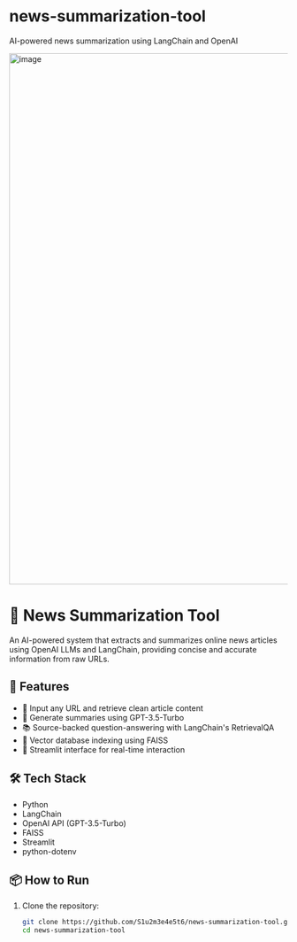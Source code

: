 # news-summarization-tool
AI-powered news summarization using LangChain and OpenAI

<img width="1919" height="960" alt="image" src="https://github.com/user-attachments/assets/a8e3136f-353c-43b9-b056-261b3ac091e6" />



# 📰 News Summarization Tool

An AI-powered system that extracts and summarizes online news articles using OpenAI LLMs and LangChain, providing concise and accurate information from raw URLs.

## 🚀 Features
- 🔗 Input any URL and retrieve clean article content
- 🤖 Generate summaries using GPT-3.5-Turbo
- 📚 Source-backed question-answering with LangChain's RetrievalQA
- 🧠 Vector database indexing using FAISS
- 🎯 Streamlit interface for real-time interaction

## 🛠️ Tech Stack
- Python
- LangChain
- OpenAI API (GPT-3.5-Turbo)
- FAISS
- Streamlit
- python-dotenv

## 📦 How to Run

1. Clone the repository:
   ```bash
   git clone https://github.com/S1u2m3e4e5t6/news-summarization-tool.git
   cd news-summarization-tool
